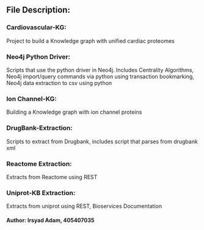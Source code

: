 ## File Description:

### Cardiovascular-KG:
Project to build a Knowledge graph with unified cardiac proteomes

### Neo4j Python Driver: 
Scripts that use the python driver in Neo4j. Includes Centrality Algorithms, Neo4j import/query commands via python using transaction bookmarking, Neo4j data extraction to csv using python

### Ion Channel-KG:
Building a Knowledge graph with ion channel proteins

### DrugBank-Extraction:
Scripts to extract from Drugbank, includes script that parses from drugbank xml

### Reactome Extraction:
Extracts from Reactome using REST

### Uniprot-KB Extraction:
Extracts from uniprot using REST, Bioservices Documentation

#### Author: Irsyad Adam, 405407035
